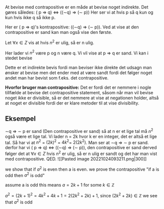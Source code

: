 At bevise med contrapositive er en måde at bevise noget indirekte. Det gøres således:
( p ⇒ q) ⇔ ((∼q) ⇒ (∼ p))
Her ser vi at hvis p så q kun og kun hvis ikke q så ikke p.

Her er ( p ⇒ q)'s kontrapositive:  ((∼q) ⇒ (∼ p)). Ved at vise at den contrapositive er sand kan man også vise den første. 

Let $\forall x \in Z$  vis at hvis $n^2$ er ulig, så er n ulig. 

Her lader vi $n^2$ være p og n være q. Vi vil vise at p ⇒ q er sand. Vi kan i stedet bevise 

Dette er et indirekte bevis fordi man beviser ikke direkte det udsagn man ønsker at bevise men det ender med at være sandt fordi det følger noget andet man har bevist som f.eks. det contrapositive. 

**Hvorfor bruger man contrapositive:** 
Det er fordi det er nemmere i nogle tillfælde at bevise det contrapositive statement, såsom når man vil bevise noget ikke er divisible, så er det nemmere at vise at negationen holder, altså at noget er divisible fordi der er klare metoder til at vise divisibility.

## Eksempel
∼q ⇒ ∼ p er sand (Den contrapositive er sand) så at n er et lige tal må $n^2$ også være et lige tal. Vi lader n = 2k hvor k er en integer, det er altså et lige tal. Så har vi at $n^2$ = $(2k)^2$ = $4k^2$= $2(2k^2)$. Man ser at ∼q ⇒ ∼ p er sand. derfor har vi ( p ⇒ q) ⇔ ((∼q) ⇒ (∼ p)), den contrapositive er sand derved følger det at $\forall x \in Z$  hvis $n^2$ er ulig, så er n ulig er sandt og det har man vist med contrapositive. QED.
	![[Pasted image 20221024093211.png|300]]

we show that if $a^2$ is even then a is even. we prove the contrapositive  "if a is odd then $a^2$ is odd"

assume a is odd this means $a = 2k+1$ for some $k \in \mathbb{Z}$

$a^2 = (2k+1)^2 = 4k^2+4k+1 = 2(2k^2+2k)+1$, since $(2k^2+2k) \in \mathbb{Z}$ we see that $a^2$ is odd

